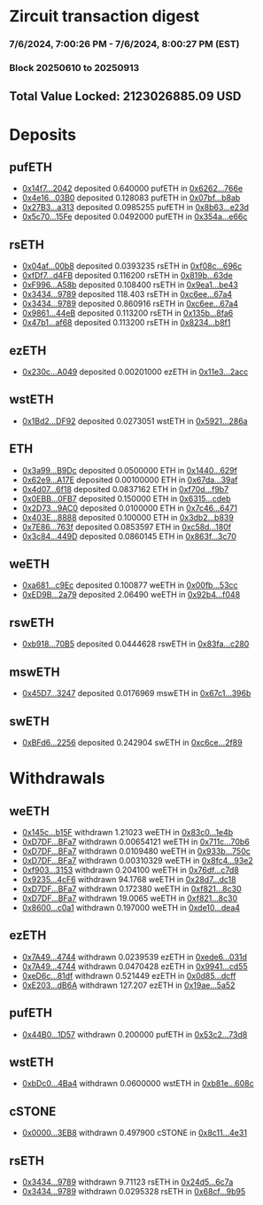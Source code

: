 # Zircuit transaction digest
### 7/6/2024, 7:00:26 PM - 7/6/2024, 8:00:27 PM (EST)
### Block 20250610 to 20250913

## Total Value Locked: 2123026885.09 USD

# Deposits
## pufETH
- [0x14f7...2042](https://etherscan.io/address/0x14f7E363e582E16a243cC0Cd7E97fa3Bc35B2042) deposited 0.640000 pufETH in [0x6262...766e](https://etherscan.io/tx/0x14f7E363e582E16a243cC0Cd7E97fa3Bc35B2042)
- [0x4e16...03B0](https://etherscan.io/address/0x4e16D920A0921c9CE73978740a52Da3Ecc0b03B0) deposited 0.128083 pufETH in [0x07bf...b8ab](https://etherscan.io/tx/0x4e16D920A0921c9CE73978740a52Da3Ecc0b03B0)
- [0x27B3...a313](https://etherscan.io/address/0x27B3F1aF31EF3f07c4bDAb48f80146078bc6a313) deposited 0.0985255 pufETH in [0x8b63...e23d](https://etherscan.io/tx/0x27B3F1aF31EF3f07c4bDAb48f80146078bc6a313)
- [0x5c70...15Fe](https://etherscan.io/address/0x5c703F5131bB3268E0dC32913a3c0994eda215Fe) deposited 0.0492000 pufETH in [0x354a...e66c](https://etherscan.io/tx/0x5c703F5131bB3268E0dC32913a3c0994eda215Fe)
## rsETH
- [0x04af...00b8](https://etherscan.io/address/0x04afD036d98Cbd73eBD723fdfFe239c042a500b8) deposited 0.0393235 rsETH in [0xf08c...696c](https://etherscan.io/tx/0x04afD036d98Cbd73eBD723fdfFe239c042a500b8)
- [0xfDf7...d4FB](https://etherscan.io/address/0xfDf7FbFF988705C1e6c21DEaCf0908B1B20Dd4FB) deposited 0.116200 rsETH in [0x819b...63de](https://etherscan.io/tx/0xfDf7FbFF988705C1e6c21DEaCf0908B1B20Dd4FB)
- [0xF996...A58b](https://etherscan.io/address/0xF99690788E883CccD2953a4478EAFBE18BCcA58b) deposited 0.108400 rsETH in [0x9ea1...be43](https://etherscan.io/tx/0xF99690788E883CccD2953a4478EAFBE18BCcA58b)
- [0x3434...9789](https://etherscan.io/address/0x34349c5569e7B846c3558961552D2202760A9789) deposited 118.403 rsETH in [0xc6ee...67a4](https://etherscan.io/tx/0x34349c5569e7B846c3558961552D2202760A9789)
- [0x3434...9789](https://etherscan.io/address/0x34349c5569e7B846c3558961552D2202760A9789) deposited 0.860916 rsETH in [0xc6ee...67a4](https://etherscan.io/tx/0x34349c5569e7B846c3558961552D2202760A9789)
- [0x9861...44eB](https://etherscan.io/address/0x9861a80D56721f0CC5EeA9d0E9CB08Ac160244eB) deposited 0.113200 rsETH in [0x135b...8fa6](https://etherscan.io/tx/0x9861a80D56721f0CC5EeA9d0E9CB08Ac160244eB)
- [0x47b1...af68](https://etherscan.io/address/0x47b1A6076B51850F416dC8b34f90e4Da88eAaf68) deposited 0.113200 rsETH in [0x8234...b8f1](https://etherscan.io/tx/0x47b1A6076B51850F416dC8b34f90e4Da88eAaf68)
## ezETH
- [0x230c...A049](https://etherscan.io/address/0x230c3c4FDbe801907dA6003af19AbE938ab6A049) deposited 0.00201000 ezETH in [0x11e3...2acc](https://etherscan.io/tx/0x230c3c4FDbe801907dA6003af19AbE938ab6A049)
## wstETH
- [0x1Bd2...DF92](https://etherscan.io/address/0x1Bd20C555Bad985EFdACB7089FB4ab31dfEBDF92) deposited 0.0273051 wstETH in [0x5921...286a](https://etherscan.io/tx/0x1Bd20C555Bad985EFdACB7089FB4ab31dfEBDF92)
## ETH
- [0x3a99...B9Dc](https://etherscan.io/address/0x3a9905818dc4Aa79804ce2638DE8f5e91C06B9Dc) deposited 0.0500000 ETH in [0x1440...629f](https://etherscan.io/tx/0x3a9905818dc4Aa79804ce2638DE8f5e91C06B9Dc)
- [0x62e9...A17E](https://etherscan.io/address/0x62e949C4150b79d63263430B6C5298550e63A17E) deposited 0.00100000 ETH in [0x67da...39af](https://etherscan.io/tx/0x62e949C4150b79d63263430B6C5298550e63A17E)
- [0x4d07...6f18](https://etherscan.io/address/0x4d0724A856f39d484D9DD88e985F3Cca3FFf6f18) deposited 0.0837162 ETH in [0xf70d...f9b7](https://etherscan.io/tx/0x4d0724A856f39d484D9DD88e985F3Cca3FFf6f18)
- [0x0EBB...0FB7](https://etherscan.io/address/0x0EBBFC8d21809FdA013520670B51BA7dfD440FB7) deposited 0.150000 ETH in [0x6315...cdeb](https://etherscan.io/tx/0x0EBBFC8d21809FdA013520670B51BA7dfD440FB7)
- [0x2D73...9AC0](https://etherscan.io/address/0x2D733d76665414042be9B8CdAdF13F27f9D09AC0) deposited 0.0100000 ETH in [0x7c46...6471](https://etherscan.io/tx/0x2D733d76665414042be9B8CdAdF13F27f9D09AC0)
- [0x403E...8888](https://etherscan.io/address/0x403Ed228FF98425365Ac36b7101B390b68888888) deposited 0.100000 ETH in [0x3db2...b839](https://etherscan.io/tx/0x403Ed228FF98425365Ac36b7101B390b68888888)
- [0x7E86...763f](https://etherscan.io/address/0x7E864d915f434e5b2C07AADd0b2E456CEc2C763f) deposited 0.0853597 ETH in [0xc58d...180f](https://etherscan.io/tx/0x7E864d915f434e5b2C07AADd0b2E456CEc2C763f)
- [0x3c84...449D](https://etherscan.io/address/0x3c84e654E9920Ed0aa3EC880e59fa7136BCd449D) deposited 0.0860145 ETH in [0x863f...3c70](https://etherscan.io/tx/0x3c84e654E9920Ed0aa3EC880e59fa7136BCd449D)
## weETH
- [0xa681...c9Ec](https://etherscan.io/address/0xa68176387a8A58814B780529Df1D164d0904c9Ec) deposited 0.100877 weETH in [0x00fb...53cc](https://etherscan.io/tx/0xa68176387a8A58814B780529Df1D164d0904c9Ec)
- [0xED9B...2a79](https://etherscan.io/address/0xED9BB466e931Aa074d289676B57c67F69cB52a79) deposited 2.06490 weETH in [0x92b4...f048](https://etherscan.io/tx/0xED9BB466e931Aa074d289676B57c67F69cB52a79)
## rswETH
- [0xb918...70B5](https://etherscan.io/address/0xb918E8B70835B7588446F2aB4cef3C33bFBC70B5) deposited 0.0444628 rswETH in [0x83fa...c280](https://etherscan.io/tx/0xb918E8B70835B7588446F2aB4cef3C33bFBC70B5)
## mswETH
- [0x45D7...3247](https://etherscan.io/address/0x45D7795dd63C17a0Fe72b567854eb8483ef33247) deposited 0.0176969 mswETH in [0x67c1...396b](https://etherscan.io/tx/0x45D7795dd63C17a0Fe72b567854eb8483ef33247)
## swETH
- [0xBFd6...2256](https://etherscan.io/address/0xBFd62DD147BF4e253120a791EC4Adfb6eDCA2256) deposited 0.242904 swETH in [0xc6ce...2f89](https://etherscan.io/tx/0xBFd62DD147BF4e253120a791EC4Adfb6eDCA2256)
# Withdrawals
## weETH
- [0x145c...b15F](https://etherscan.io/address/0x145c69a667D38C09552F1d76f540c369Db38b15F) withdrawn 1.21023 weETH in [0x83c0...1e4b](https://etherscan.io/tx/0x145c69a667D38C09552F1d76f540c369Db38b15F)
- [0xD7DF...BFa7](https://etherscan.io/address/0xD7DF7E085214743530afF339aFC420c7c720BFa7) withdrawn 0.00654121 weETH in [0x711c...70b6](https://etherscan.io/tx/0xD7DF7E085214743530afF339aFC420c7c720BFa7)
- [0xD7DF...BFa7](https://etherscan.io/address/0xD7DF7E085214743530afF339aFC420c7c720BFa7) withdrawn 0.0109480 weETH in [0x933b...750c](https://etherscan.io/tx/0xD7DF7E085214743530afF339aFC420c7c720BFa7)
- [0xD7DF...BFa7](https://etherscan.io/address/0xD7DF7E085214743530afF339aFC420c7c720BFa7) withdrawn 0.00310329 weETH in [0x8fc4...93e2](https://etherscan.io/tx/0xD7DF7E085214743530afF339aFC420c7c720BFa7)
- [0xf903...3153](https://etherscan.io/address/0xf903f65CFDA34Ee1a40c88bf3fCe045B42693153) withdrawn 0.204100 weETH in [0x76df...c7d8](https://etherscan.io/tx/0xf903f65CFDA34Ee1a40c88bf3fCe045B42693153)
- [0x9235...4cF6](https://etherscan.io/address/0x9235397B559382a9Ea7646280a38e31B12Af4cF6) withdrawn 94.1768 weETH in [0x28d7...dc18](https://etherscan.io/tx/0x9235397B559382a9Ea7646280a38e31B12Af4cF6)
- [0xD7DF...BFa7](https://etherscan.io/address/0xD7DF7E085214743530afF339aFC420c7c720BFa7) withdrawn 0.172380 weETH in [0xf821...8c30](https://etherscan.io/tx/0xD7DF7E085214743530afF339aFC420c7c720BFa7)
- [0xD7DF...BFa7](https://etherscan.io/address/0xD7DF7E085214743530afF339aFC420c7c720BFa7) withdrawn 19.0065 weETH in [0xf821...8c30](https://etherscan.io/tx/0xD7DF7E085214743530afF339aFC420c7c720BFa7)
- [0x8600...c0a1](https://etherscan.io/address/0x86001d953e8e2947663473fcc02Fb39a02d6c0a1) withdrawn 0.197000 weETH in [0xde10...dea4](https://etherscan.io/tx/0x86001d953e8e2947663473fcc02Fb39a02d6c0a1)
## ezETH
- [0x7A49...4744](https://etherscan.io/address/0x7A493Be5c2ce014cD049Bf178a1ac0Db1B434744) withdrawn 0.0239539 ezETH in [0xede6...031d](https://etherscan.io/tx/0x7A493Be5c2ce014cD049Bf178a1ac0Db1B434744)
- [0x7A49...4744](https://etherscan.io/address/0x7A493Be5c2ce014cD049Bf178a1ac0Db1B434744) withdrawn 0.0470428 ezETH in [0x9941...cd55](https://etherscan.io/tx/0x7A493Be5c2ce014cD049Bf178a1ac0Db1B434744)
- [0xeD6c...81df](https://etherscan.io/address/0xeD6cb697ce227B7b5E986DDaCed31FCDB67e81df) withdrawn 0.521449 ezETH in [0x0d85...dcff](https://etherscan.io/tx/0xeD6cb697ce227B7b5E986DDaCed31FCDB67e81df)
- [0xE203...dB6A](https://etherscan.io/address/0xE203B65D696EBb21820e1AcA2cbFff677264dB6A) withdrawn 127.207 ezETH in [0x19ae...5a52](https://etherscan.io/tx/0xE203B65D696EBb21820e1AcA2cbFff677264dB6A)
## pufETH
- [0x44B0...1D57](https://etherscan.io/address/0x44B0D51606DE89Df4159F466D0Cd9747d6C41D57) withdrawn 0.200000 pufETH in [0x53c2...73d8](https://etherscan.io/tx/0x44B0D51606DE89Df4159F466D0Cd9747d6C41D57)
## wstETH
- [0xbDc0...4Ba4](https://etherscan.io/address/0xbDc021D7Ae165889940b88dCe7e28431aFCc4Ba4) withdrawn 0.0600000 wstETH in [0xb81e...608c](https://etherscan.io/tx/0xbDc021D7Ae165889940b88dCe7e28431aFCc4Ba4)
## cSTONE
- [0x0000...3EB8](https://etherscan.io/address/0x0000014ffa35ED6Ad0D5c9c079c908716c113EB8) withdrawn 0.497900 cSTONE in [0x8c11...4e31](https://etherscan.io/tx/0x0000014ffa35ED6Ad0D5c9c079c908716c113EB8)
## rsETH
- [0x3434...9789](https://etherscan.io/address/0x34349c5569e7B846c3558961552D2202760A9789) withdrawn 9.71123 rsETH in [0x24d5...6c7a](https://etherscan.io/tx/0x34349c5569e7B846c3558961552D2202760A9789)
- [0x3434...9789](https://etherscan.io/address/0x34349c5569e7B846c3558961552D2202760A9789) withdrawn 0.0295328 rsETH in [0x68cf...9b95](https://etherscan.io/tx/0x34349c5569e7B846c3558961552D2202760A9789)
